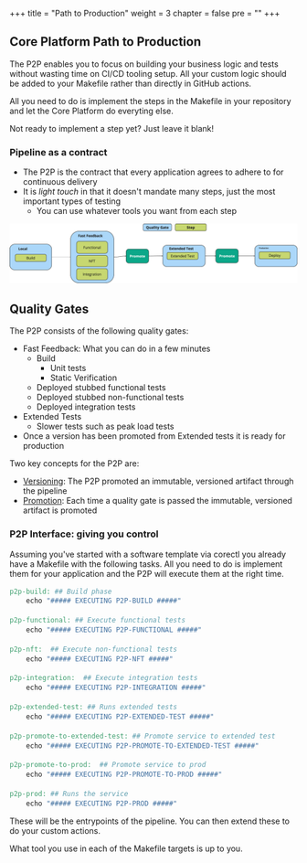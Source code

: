 +++
title = "Path to Production"
weight = 3
chapter = false
pre = ""
+++

## Core Platform Path to Production

The P2P enables you to focus on building your business logic and tests without
wasting time on CI/CD tooling setup.
All your custom logic should be added to your Makefile rather than directly in GitHub actions.

All you need to do is implement the steps in the Makefile in your repository and let the Core Platform do everyting else.

Not ready to implement a step yet? Just leave it blank!

### Pipeline as a contract

* The P2P is the contract that every application agrees to adhere to for continuous delivery
* It is *light touch* in that it doesn't mandate many steps, just the most important types of testing
  * You can use whatever tools you want from each step

![p2p.png](p2p.png)

## Quality Gates

The P2P consists of the following quality gates:

* Fast Feedback: What you can do in a few minutes
  * Build
    * Unit tests
    * Static Verification
  * Deployed stubbed functional tests
  * Deployed stubbed non-functional tests
  * Deployed integration tests
* Extended Tests
  * Slower tests such as peak load tests
* Once a version has been promoted from Extended tests it is ready for production

Two key concepts for the P2P are:

* [Versioning](./versioning): The P2P promoted an immutable, versioned artifact through the pipeline
* [Promotion](./reference/promotion): Each time a quality gate is passed the immutable, versioned artifact is promoted

### P2P Interface: giving you control

Assuming you've started with a software template via corectl you already have a Makefile with the following tasks.
All you need to do is implement them for your application and the P2P will execute them at the right time.

```makefile
p2p-build: ## Build phase
    echo "##### EXECUTING P2P-BUILD #####"

p2p-functional: ## Execute functional tests
    echo "##### EXECUTING P2P-FUNCTIONAL #####"

p2p-nft:  ## Execute non-functional tests
    echo "##### EXECUTING P2P-NFT #####"

p2p-integration:  ## Execute integration tests
    echo "##### EXECUTING P2P-INTEGRATION #####"

p2p-extended-test: ## Runs extended tests
    echo "##### EXECUTING P2P-EXTENDED-TEST #####"

p2p-promote-to-extended-test: ## Promote service to extended test
    echo "##### EXECUTING P2P-PROMOTE-TO-EXTENDED-TEST #####"

p2p-promote-to-prod:  ## Promote service to prod
    echo "##### EXECUTING P2P-PROMOTE-TO-PROD #####"
    
p2p-prod: ## Runs the service
    echo "##### EXECUTING P2P-PROD #####"

```

These will be the entrypoints of the pipeline. You can then extend these to do your custom actions.

What tool you use in each of the Makefile targets is up to you.
